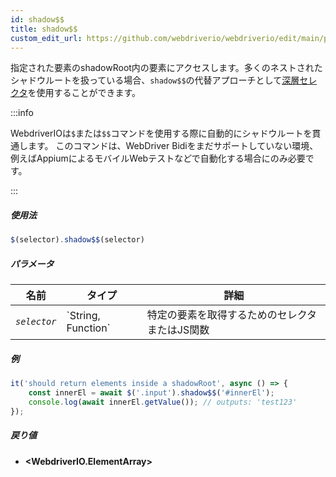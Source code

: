 ```yaml
---
id: shadow$$
title: shadow$$
custom_edit_url: https://github.com/webdriverio/webdriverio/edit/main/packages/webdriverio/src/commands/element/shadow$$.ts
---
```


指定された要素のshadowRoot内の要素にアクセスします。多くのネストされたシャドウルートを扱っている場合、`shadow$$`の代替アプローチとして[深層セレクタ](https://webdriver.io/docs/selectors#deep-selectors)を使用することができます。

:::info

WebdriverIOは`$`または`$$`コマンドを使用する際に自動的にシャドウルートを貫通します。
このコマンドは、WebDriver Bidiをまだサポートしていない環境、例えばAppiumによるモバイルWebテストなどで自動化する場合にのみ必要です。

:::

##### 使用法

```js
$(selector).shadow$$(selector)
```

##### パラメータ

<table>
  <thead>
    <tr>
      <th>名前</th><th>タイプ</th><th>詳細</th>
    </tr>
  </thead>
  <tbody>
    <tr>
      <td><code><var>selector</var></code></td>
      <td>`String, Function`</td>
      <td>特定の要素を取得するためのセレクタまたはJS関数</td>
    </tr>
  </tbody>
</table>

##### 例

```js title="shadow$$.js"
it('should return elements inside a shadowRoot', async () => {
    const innerEl = await $('.input').shadow$$('#innerEl');
    console.log(await innerEl.getValue()); // outputs: 'test123'
});
```

##### 戻り値

- **&lt;WebdriverIO.ElementArray&gt;**